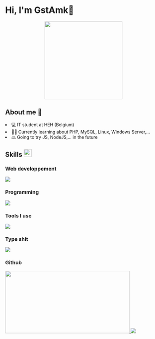 # Hi, I'm GstAmk👋

<p align="center">
    <img src="https://i.giphy.com/media/v1.Y2lkPTc5MGI3NjExZTF1a2wza3ZxMjE1bjRtZjRrZml4Z3Y5cGRwZHZscWdoM2xobXd4diZlcD12MV9pbnRlcm5hbF9naWZfYnlfaWQmY3Q9Zw/guqGZ4LL0PzjsH4OOm/giphy.gif" height="250">
</p>

## About me 💭
<li> 💻 IT student at HEH (Belgium)
<li> 🧑‍🎓 Currently learning about PHP, MySQL, Linux, Windows Server,...
<li> 🔜 Going to try JS, NodeJS,... in the future

## Skills <img src="https://media2.giphy.com/media/QssGEmpkyEOhBCb7e1/giphy.gif?cid=ecf05e47a0n3gi1bfqntqmob8g9aid1oyj2wr3ds3mg700bl&rid=giphy.gif" height = "25">

### Web developpement

<img src ="https://skillicons.dev/icons?i=html,css,php,mysql,js,nodejs,">

### Programming

<img src ="https://skillicons.dev/icons?i=python,bash,powershell">

### Tools I use 

<img src ="https://skillicons.dev/icons?i=vscode,pycharm,github,git,markdown,notion,discord,">

### Type shit

<img src ="https://skillicons.dev/icons?i=windows,linux,debian,redhat,ubuntu">

### Github

<a href="#">
    <img src="https://github-readme-stats.vercel.app/api/top-langs/?username=GstAmk&layout=compact&theme=blueberry&count_private=true&hide_border=true" width="400px" height="200px">
</a>

<a href="#">
    <img src="https://komarev.com/ghpvc/?username=GstAmk&style=flat-square">
</a>